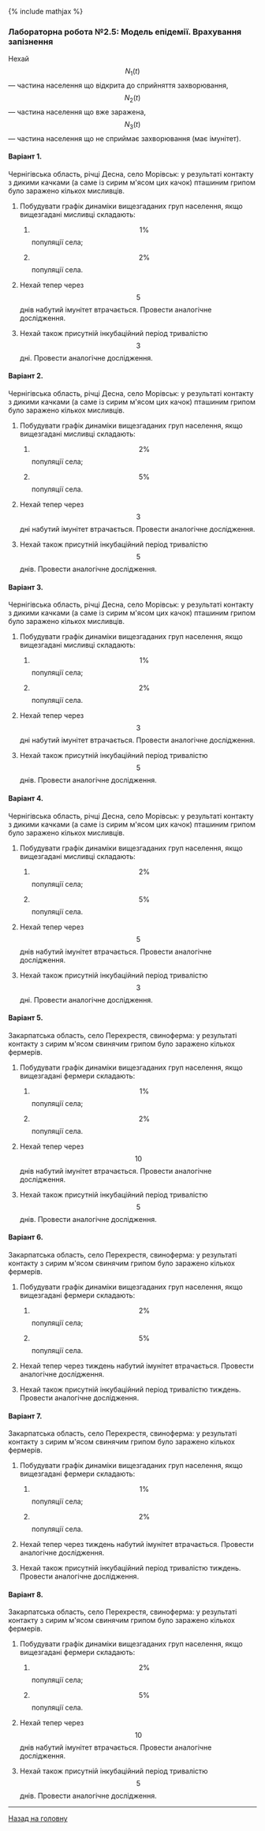 <!--RELEASE-->

{% include mathjax %}

### **Лабораторна робота №2.5: Модель епідемії. Врахування запізнення**

Нехай $$N_1(t)$$ &mdash; частина населення що відкрита до сприйняття захворювання, $$N_2(t)$$ &mdash; частина населення що вже заражена, $$N_3(t)$$ &mdash; частина населення що не сприймає захворювання (має імунітет).

#### **Варіант 1.**

Чернігівська область, річці Десна, село Морівськ: у результаті контакту з дикими качками (а саме із сирим м'ясом цих качок) пташиним грипом було заражено кількох мисливців.

1. Побудувати графік динаміки вищезгаданих груп населення, якщо вищезгадані мисливці складають:

	1. $$1\%$$ популяції села;

	2. $$2\%$$ популяції села.

2. Нехай тепер через $$5$$ днів набутий імунітет втрачається. Провести аналогічне дослідження.

3. Нехай також присутній інкубаційний період тривалістю $$3$$ дні. Провести аналогічне дослідження.

#### **Варіант 2.**

Чернігівська область, річці Десна, село Морівськ: у результаті контакту з дикими качками (а саме із сирим м'ясом цих качок) пташиним грипом було заражено кількох мисливців.

1. Побудувати графік динаміки вищезгаданих груп населення, якщо вищезгадані мисливці складають:

	1. $$2\%$$ популяції села;

	2. $$5\%$$ популяції села.

2. Нехай тепер через $$3$$ дні набутий імунітет втрачається. Провести аналогічне дослідження.

3. Нехай також присутній інкубаційний період тривалістю $$5$$ днів. Провести аналогічне дослідження.

#### **Варіант 3.**

Чернігівська область, річці Десна, село Морівськ: у результаті контакту з дикими качками (а саме із сирим м'ясом цих качок) пташиним грипом було заражено кількох мисливців.

1. Побудувати графік динаміки вищезгаданих груп населення, якщо вищезгадані мисливці складають:

	1. $$1\%$$ популяції села;

	2. $$2\%$$ популяції села.

2. Нехай тепер через $$3$$ дні набутий імунітет втрачається. Провести аналогічне дослідження.

3. Нехай також присутній інкубаційний період тривалістю $$5$$ днів. Провести аналогічне дослідження.

#### **Варіант 4.**

Чернігівська область, річці Десна, село Морівськ: у результаті контакту з дикими качками (а саме із сирим м'ясом цих качок) пташиним грипом було заражено кількох мисливців.

1. Побудувати графік динаміки вищезгаданих груп населення, якщо вищезгадані мисливці складають:

	1. $$2\%$$ популяції села;

	2. $$5\%$$ популяції села.

2. Нехай тепер через $$5$$ днів набутий імунітет втрачається. Провести аналогічне дослідження.

3. Нехай також присутній інкубаційний період тривалістю $$3$$ дні. Провести аналогічне дослідження.

#### **Варіант 5.**

Закарпатська область, село Перехрестя, свиноферма: у результаті контакту з сирим м'ясом свинячим грипом було заражено кількох фермерів.

1. Побудувати графік динаміки вищезгаданих груп населення, якщо вищезгадані фермери складають:

	1. $$1\%$$ популяції села;

	2. $$2\%$$ популяції села.

2. Нехай тепер через $$10$$ днів набутий імунітет втрачається. Провести аналогічне дослідження.

3. Нехай також присутній інкубаційний період тривалістю $$5$$ днів. Провести аналогічне дослідження.

#### **Варіант 6.**

Закарпатська область, село Перехрестя, свиноферма: у результаті контакту з сирим м'ясом свинячим грипом було заражено кількох фермерів.

1. Побудувати графік динаміки вищезгаданих груп населення, якщо вищезгадані фермери складають:

	1. $$2\%$$ популяції села;

	2. $$5\%$$ популяції села.

2. Нехай тепер через тиждень набутий імунітет втрачається. Провести аналогічне дослідження.

3. Нехай також присутній інкубаційний період тривалістю тиждень. Провести аналогічне дослідження.

#### **Варіант 7.**

Закарпатська область, село Перехрестя, свиноферма: у результаті контакту з сирим м'ясом свинячим грипом було заражено кількох фермерів.

1. Побудувати графік динаміки вищезгаданих груп населення, якщо вищезгадані фермери складають:

	1. $$1\%$$ популяції села;

	2. $$2\%$$ популяції села.

2. Нехай тепер через тиждень набутий імунітет втрачається. Провести аналогічне дослідження.

3. Нехай також присутній інкубаційний період тривалістю тиждень. Провести аналогічне дослідження.

#### **Варіант 8.**

Закарпатська область, село Перехрестя, свиноферма: у результаті контакту з сирим м'ясом свинячим грипом було заражено кількох фермерів.

1. Побудувати графік динаміки вищезгаданих груп населення, якщо вищезгадані фермери складають:

	1. $$2\%$$ популяції села;

	2. $$5\%$$ популяції села.

2. Нехай тепер через $$10$$ днів набутий імунітет втрачається. Провести аналогічне дослідження.

3. Нехай також присутній інкубаційний період тривалістю $$5$$ днів. Провести аналогічне дослідження.

---

[Назад на головну](../../README.md)